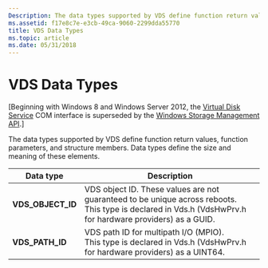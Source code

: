 ```yaml
---
Description: The data types supported by VDS define function return values, function parameters, and structure members. Data types define the size and meaning of these elements.
ms.assetid: f17e8c7e-e3cb-49ca-9060-2299dda55770
title: VDS Data Types
ms.topic: article
ms.date: 05/31/2018
---
```


# VDS Data Types

\[Beginning with Windows 8 and Windows Server 2012, the [Virtual Disk Service](virtual-disk-service-portal.md) COM interface is superseded by the [Windows Storage Management API](/previous-versions/windows/desktop/stormgmt/windows-storage-management-api-portal).\]

The data types supported by VDS define function return values, function parameters, and structure members. Data types define the size and meaning of these elements.



| Data type                                                                                      | Description                                                                                                                                                                       |
|------------------------------------------------------------------------------------------------|-----------------------------------------------------------------------------------------------------------------------------------------------------------------------------------|
| <span id="VDS_OBJECT_ID"></span><span id="vds_object_id"></span>**VDS\_OBJECT\_ID**<br/> | VDS object ID. These values are not guaranteed to be unique across reboots. <br/> This type is declared in Vds.h (VdsHwPrv.h for hardware providers) as a GUID. <br/> |
| <span id="VDS_PATH_ID"></span><span id="vds_path_id"></span>**VDS\_PATH\_ID**<br/>       | VDS path ID for multipath I/O (MPIO). <br/> This type is declared in Vds.h (VdsHwPrv.h for hardware providers) as a UINT64.<br/>                                      |



 

 

